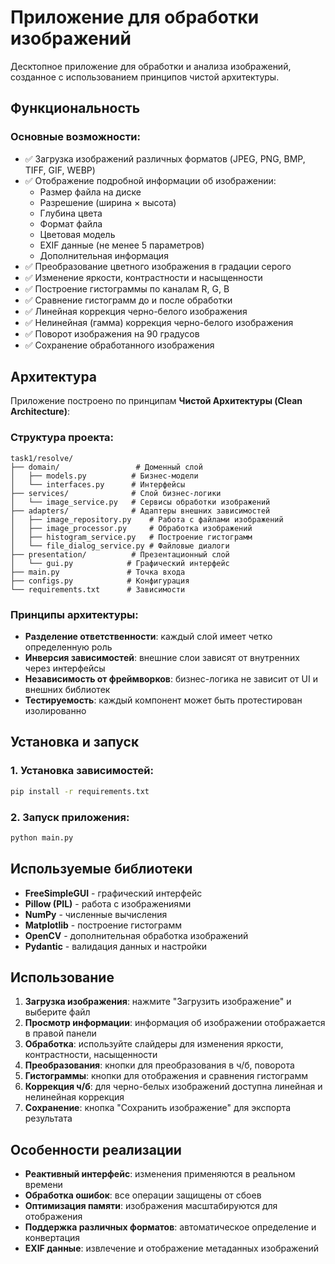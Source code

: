 # Приложение для обработки изображений

Десктопное приложение для обработки и анализа изображений, созданное с использованием принципов чистой архитектуры.

## Функциональность

### Основные возможности:
- ✅ Загрузка изображений различных форматов (JPEG, PNG, BMP, TIFF, GIF, WEBP)
- ✅ Отображение подробной информации об изображении:
  - Размер файла на диске
  - Разрешение (ширина × высота)
  - Глубина цвета
  - Формат файла
  - Цветовая модель
  - EXIF данные (не менее 5 параметров)
  - Дополнительная информация
- ✅ Преобразование цветного изображения в градации серого
- ✅ Изменение яркости, контрастности и насыщенности
- ✅ Построение гистограммы по каналам R, G, B
- ✅ Сравнение гистограмм до и после обработки
- ✅ Линейная коррекция черно-белого изображения
- ✅ Нелинейная (гамма) коррекция черно-белого изображения
- ✅ Поворот изображения на 90 градусов
- ✅ Сохранение обработанного изображения

## Архитектура

Приложение построено по принципам **Чистой Архитектуры (Clean Architecture)**:

### Структура проекта:
```
task1/resolve/
├── domain/                 # Доменный слой
│   ├── models.py          # Бизнес-модели
│   └── interfaces.py      # Интерфейсы
├── services/              # Слой бизнес-логики
│   └── image_service.py   # Сервисы обработки изображений
├── adapters/              # Адаптеры внешних зависимостей
│   ├── image_repository.py    # Работа с файлами изображений
│   ├── image_processor.py     # Обработка изображений
│   ├── histogram_service.py   # Построение гистограмм
│   └── file_dialog_service.py # Файловые диалоги
├── presentation/          # Презентационный слой
│   └── gui.py            # Графический интерфейс
├── main.py               # Точка входа
├── configs.py            # Конфигурация
└── requirements.txt      # Зависимости
```

### Принципы архитектуры:
- **Разделение ответственности**: каждый слой имеет четко определенную роль
- **Инверсия зависимостей**: внешние слои зависят от внутренних через интерфейсы
- **Независимость от фреймворков**: бизнес-логика не зависит от UI и внешних библиотек
- **Тестируемость**: каждый компонент может быть протестирован изолированно

## Установка и запуск

### 1. Установка зависимостей:
```bash
pip install -r requirements.txt
```

### 2. Запуск приложения:
```bash
python main.py
```

## Используемые библиотеки

- **FreeSimpleGUI** - графический интерфейс
- **Pillow (PIL)** - работа с изображениями
- **NumPy** - численные вычисления
- **Matplotlib** - построение гистограмм
- **OpenCV** - дополнительная обработка изображений
- **Pydantic** - валидация данных и настройки

## Использование

1. **Загрузка изображения**: нажмите "Загрузить изображение" и выберите файл
2. **Просмотр информации**: информация об изображении отображается в правой панели
3. **Обработка**: используйте слайдеры для изменения яркости, контрастности, насыщенности
4. **Преобразования**: кнопки для преобразования в ч/б, поворота
5. **Гистограммы**: кнопки для отображения и сравнения гистограмм
6. **Коррекция ч/б**: для черно-белых изображений доступна линейная и нелинейная коррекция
7. **Сохранение**: кнопка "Сохранить изображение" для экспорта результата

## Особенности реализации

- **Реактивный интерфейс**: изменения применяются в реальном времени
- **Обработка ошибок**: все операции защищены от сбоев
- **Оптимизация памяти**: изображения масштабируются для отображения
- **Поддержка различных форматов**: автоматическое определение и конвертация
- **EXIF данные**: извлечение и отображение метаданных изображений
